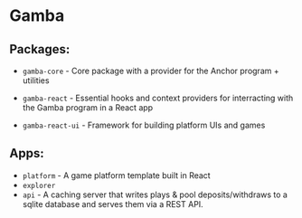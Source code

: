 # Gamba

## Packages:
* `gamba-core` - Core package with a provider for the Anchor program + utilities

* `gamba-react` - Essential hooks and context providers for interracting with the Gamba program in a React app

* `gamba-react-ui` - Framework for building platform UIs and games

## Apps:
* `platform` - A game platform template built in React
* `explorer`
* `api` - A caching server that writes plays & pool deposits/withdraws to a sqlite database and serves them via a REST API.
